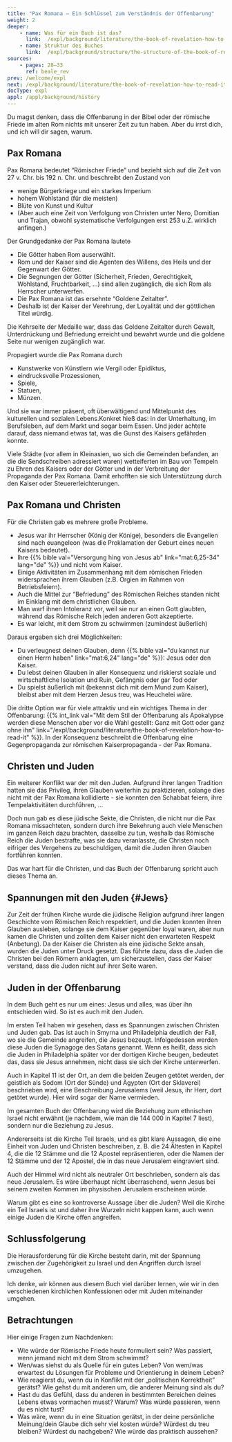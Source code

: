 ```yaml
---
title: "Pax Romana — Ein Schlüssel zum Verständnis der Offenbarung"
weight: 2
deeper:
    - name: Was für ein Buch ist das?
      link:  /expl/background/literature/the-book-of-revelation-how-to-read-it
    - name: Struktur des Buches
      link:  /expl/background/structure/the-structure-of-the-book-of-revelation
sources:
    - pages: 28–33
      ref: beale_rev
prev: /welcome/expl
next: /expl/background/literature/the-book-of-revelation-how-to-read-it
docType: expl
appl: /appl/background/history
---
```


Du magst denken, dass die Offenbarung in der Bibel oder der römische Friede im alten Rom nichts mit unserer Zeit zu tun haben. Aber du irrst dich, und ich will dir sagen, warum.

## Pax Romana

<a name="4002"></a>
Pax Romana bedeutet “Römischer Friede” und bezieht sich auf die Zeit von 27 v. Chr. bis 192 n. Chr. und beschreibt den Zustand von

- wenige Bürgerkriege und ein starkes Imperium
- hohem Wohlstand (für die meisten)
- Blüte von Kunst und Kultur
- (Aber auch eine Zeit von Verfolgung von Christen unter Nero, Domitian und Trajan, obwohl systematische Verfolgungen erst 253 u.Z. wirklich anfingen.)

Der Grundgedanke der Pax Romana lautete

- Die Götter haben Rom auserwählt.
- Rom und der Kaiser sind die Agenten des Willens, des Heils und der Gegenwart der Götter.
- Die Segnungen der Götter (Sicherheit, Frieden, Gerechtigkeit, Wohlstand, Fruchtbarkeit, …) sind allen zugänglich, die sich Rom als Herrscher unterwerfen.
- Die Pax Romana ist das ersehnte “Goldene Zeitalter”.
- Deshalb ist der Kaiser der Verehrung, der Loyalität und der göttlichen Titel würdig.

Die Kehrseite der Medaille war, dass das Goldene Zeitalter durch Gewalt, Unterdrückung und Befriedung erreicht und bewahrt wurde und die goldene Seite nur wenigen zugänglich war.

Propagiert wurde die Pax Romana durch

- Kunstwerke von Künstlern wie Vergil oder Epidiktus,
- eindrucksvolle Prozessionen,
- Spiele,
- Statuen,
- Münzen.

Und sie war immer präsent, oft überwältigend und Mittelpunkt des kulturellen und sozialen Lebens.Konkret hieß das: in der Unterhaltung, im Berufsleben, auf dem Markt und sogar beim Essen. Und jeder achtete darauf, dass niemand etwas tat, was die Gunst des Kaisers gefährden konnte.

Viele Städte (vor allem in Kleinasien, wo sich die Gemeinden befanden, an die die Sendschreiben adressiert waren) wetteiferten im Bau von Tempeln zu Ehren des Kaisers oder der Götter und in der Verbreitung der Propaganda der Pax Romana. Damit erhofften sie sich Unterstützung durch den Kaiser oder Steuererleichterungen.

## Pax Romana und Christen

<a name="3005"></a>
Für die Christen gab es mehrere große Probleme.

- Jesus war ihr Herrscher (König der Könige), besonders die Evangelien sind nach euangeleon (was die Proklamation der Geburt eines neuen Kaisers bedeutet).
- Ihre {{% bible val="Versorgung hing von Jesus ab" link="mat:6,25-34" lang="de" %}} und nicht vom Kaiser.
- Einige Aktivitäten im Zusammenhang mit dem römischen Frieden widersprachen ihrem Glauben (z.B. Orgien im Rahmen von Betriebsfeiern).
- Auch die Mittel zur “Befriedung” des Römischen Reiches standen nicht im Einklang mit dem christlichen Glauben.
- Man warf ihnen Intoleranz vor, weil sie nur an einen Gott glaubten, während das Römische Reich jeden anderen Gott akzeptierte.
- Es war leicht, mit dem Strom zu schwimmen (zumindest äußerlich)

Daraus ergaben sich drei Möglichkeiten:

- Du verleugnest deinen Glauben, denn {{% bible val="du kannst nur einen Herrn haben" link="mat:6,24" lang="de" %}}: Jesus oder den Kaiser.
- Du lebst deinen Glauben in aller Konsequenz und riskierst soziale und wirtschaftliche Isolation und Ruin, Gefängnis oder gar Tod oder
- Du spielst äußerlich mit (bekennst dich mit dem Mund zum Kaiser), bleibst aber mit dem Herzen Jesus treu, was Heuchelei wäre.

Die dritte Option war für viele attraktiv und ein wichtiges Thema in der Offenbarung: {{% int_link val="Mit dem Stil der Offenbarung als Apokalypse werden diese Menschen aber vor die Wahl gestellt: Ganz mit Gott oder ganz ohne ihn" link="/expl/background/literature/the-book-of-revelation-how-to-read-it" %}}. In der Konsequenz beschreibt die Offenbarung eine Gegenpropaganda zur römischen Kaiserpropaganda - der Pax Romana.

## Christen und Juden

Ein weiterer Konflikt war der mit den Juden. Aufgrund ihrer langen Tradition hatten sie das Privileg, ihren Glauben weiterhin zu praktizieren, solange dies nicht mit der Pax Romana kollidierte - sie konnten den Schabbat feiern, ihre Tempelaktivitäten durchführen, ...

Doch nun gab es diese jüdische Sekte, die Christen, die nicht nur die Pax Romana missachteten, sondern durch ihre Bekehrung auch viele Menschen im ganzen Reich dazu brachten, dasselbe zu tun, weshalb das Römische Reich die Juden bestrafte, was sie dazu veranlasste, die Christen noch eifriger des Vergehens zu beschuldigen, damit die Juden ihren Glauben fortführen konnten.

Das war hart für die Christen, und das Buch der Offenbarung spricht auch dieses Thema an.

## Spannungen mit den Juden {#Jews}

Zur Zeit der frühen Kirche wurde die jüdische Religion aufgrund ihrer langen Geschichte vom Römischen Reich respektiert, und die Juden konnten ihren Glauben ausleben, solange sie dem Kaiser gegenüber loyal waren, aber nun kamen die Christen und zollten dem Kaiser nicht den erwarteten Respekt (Anbetung). Da der Kaiser die Christen als eine jüdische Sekte ansah, wurden die Juden unter Druck gesetzt. Das führte dazu, dass die Juden die Christen bei den Römern anklagten, um sicherzustellen, dass der Kaiser verstand, dass die Juden nicht auf ihrer Seite waren.

## Juden in der Offenbarung

In dem Buch geht es nur um eines: Jesus und alles, was über ihn entschieden wird. So ist es auch mit den Juden.

Im ersten Teil haben wir gesehen, dass es Spannungen zwischen Christen und Juden gab. Das ist auch in Smyrna und Philadelphia deutlich der Fall, wo sie die Gemeinde angreifen, die Jesus bezeugt. Infolgedessen werden diese Juden die Synagoge des Satans genannt. Wenn es heißt, dass sich die Juden in Philadelphia später vor der dortigen Kirche beugen, bedeutet das, dass sie Jesus annehmen, nicht dass sie sich der Kirche unterwerfen.

Auch in Kapitel 11 ist der Ort, an dem die beiden Zeugen getötet werden, der geistlich als Sodom (Ort der Sünde) und Ägypten (Ort der Sklaverei) beschrieben wird, eine Beschreibung Jerusalems (weil Jesus, ihr Herr, dort getötet wurde). Hier wird sogar der Name vermieden.

Im gesamten Buch der Offenbarung wird die Beziehung zum ethnischen Israel nicht erwähnt (je nachdem, wie man die 144 000 in Kapitel 7 liest), sondern nur die Beziehung zu Jesus.

Andererseits ist die Kirche Teil Israels, und es gibt klare Aussagen, die eine Einheit von Juden und Christen beschreiben, z. B. die 24 Ältesten in Kapitel 4, die die 12 Stämme und die 12 Apostel repräsentieren, oder die Namen der 12 Stämme und der 12 Apostel, die in das neue Jerusalem eingraviert sind.

Auch der Himmel wird nicht als neutraler Ort beschrieben, sondern als das neue Jerusalem. Es wäre überhaupt nicht überraschend, wenn Jesus bei seinem zweiten Kommen im physischen Jerusalem erscheinen würde.

Warum gibt es eine so kontroverse Aussage über die Juden? Weil die Kirche ein Teil Israels ist und daher ihre Wurzeln nicht kappen kann, auch wenn einige Juden die Kirche offen angreifen.

## Schlussfolgerung

Die Herausforderung für die Kirche besteht darin, mit der Spannung zwischen der Zugehörigkeit zu Israel und den Angriffen durch Israel umzugehen.

Ich denke, wir können aus diesem Buch viel darüber lernen, wie wir in den verschiedenen kirchlichen Konfessionen oder mit Juden miteinander umgehen.
## Betrachtungen

<a name="bb8d"></a>
Hier einige Fragen zum Nachdenken:

- Wie würde der Römische Friede heute formuliert sein? Was passiert, wenn jemand nicht mit dem Strom schwimmt?
- Wen/was siehst du als Quelle für ein gutes Leben? Von wem/was erwartest du Lösungen für Probleme und Orientierung in deinem Leben?
- Wie reagierst du, wenn du in Konflikt mit der „politischen Korrektheit” gerätst? Wie gehst du mit anderen um, die anderer Meinung sind als du?
- Hast du das Gefühl, dass du anderen in bestimmten Bereichen deines Lebens etwas vormachen musst? Warum? Was würde passieren, wenn du es nicht tust?
- Was wäre, wenn du in eine Situation gerätst, in der deine persönliche Meinung/dein Glaube dich sehr viel kosten würde? Würdest du treu bleiben? Würdest du nachgeben? Wie würde das praktisch aussehen?
